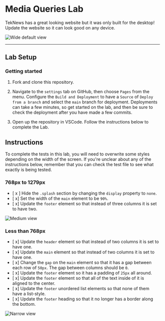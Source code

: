 # Media Queries Lab

TekNews has a great looking website but it was only built for the desktop! Update the website so it can look good on any device.

![Wide default view](./assets/wide-view.png)

---

## Lab Setup

### Getting started

1. Fork and clone this repository.

1. Navigate to the `settings` tab on GitHub, then choose `Pages` from the menu. Configure the `Build and Deployment` to have a `Source` of `Deploy from a branch` and select the `main` branch for deployment. Deployments can take a few minutes, so get started on the lab, and then be sure to check the deployment after you have made a few commits.

1. Open up the repository in VSCode. Follow the instructions below to complete the Lab.

## Instructions

To complete the tests in this lab, you will need to overwrite some styles depending on the width of the screen. If you're unclear about any of the instructions below, remember that you can check the test file to see what exactly is being tested.

### 768px to 1279px

- [ x ] Hide the `.splash` section by changing the `display` property to `none`.
- [ x] Set the width of the `main` element to be `90%`.
- [ x] Update the `footer` element so that instead of three columns it is set to have two.

![Medium view](./assets/medium-view.png)

### Less than 768px

- [ x] Update the `header` element so that instead of two columns it is set to have one.
- [ x] Update the `main` element so that instead of two columns it is set to have one.
- [ x] Change the `gap` on the `main` element so that it has a gap between each row of `50px`. The gap between columns should be `0`.
- [ x] Update the `footer` element so it has a padding of `25px` all around.
- [ x] Update the `footer` element so that all of the text inside of it is aligned to the center.
- [ x] Update the `footer` unordered list elements so that none of them have a list-style.
- [ x] Update the `footer` heading so that it no longer has a border along the bottom.

![Narrow view](./assets/narrow-view.png)
